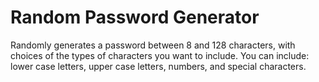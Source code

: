 # Random Password Generator
Randomly generates a password between 8 and 128 characters, with choices of the types of characters you want to include.
You can include: lower case letters, upper case letters, numbers, and special characters.
